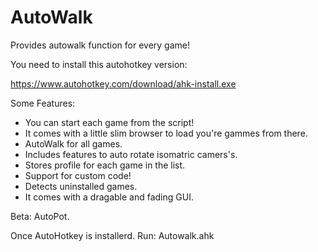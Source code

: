 # AutoWalk
Provides autowalk function for every game!

You need to install this autohotkey version:

https://www.autohotkey.com/download/ahk-install.exe

Some Features:
  - You can start each game from the script!
  - It comes with a little slim browser to load you're gammes from there.
  - AutoWalk for all games.
  - Includes features to auto rotate isomatric camers's.
  - Stores profile for each game in the list.
  - Support for custom code!
  - Detects uninstalled games.
  - It comes with a dragable and fading GUI.

Beta: AutoPot.

Once AutoHotkey is installerd.
Run: Autowalk.ahk
